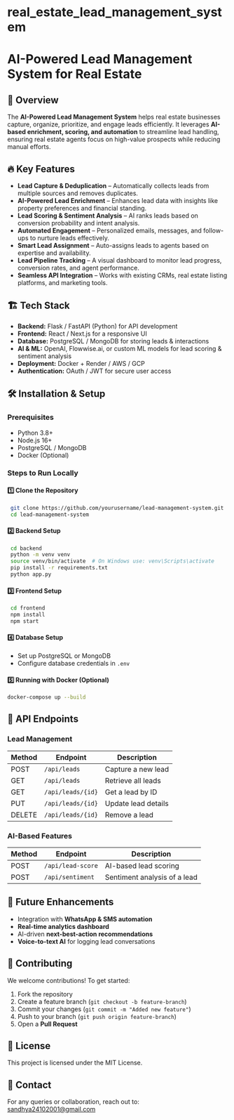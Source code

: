 # real_estate_lead_management_system
# AI-Powered Lead Management System for Real Estate

## 🚀 Overview
The **AI-Powered Lead Management System** helps real estate businesses capture, organize, prioritize, and engage leads efficiently. It leverages **AI-based enrichment, scoring, and automation** to streamline lead handling, ensuring real estate agents focus on high-value prospects while reducing manual efforts.

## 🔥 Key Features
- **Lead Capture & Deduplication** – Automatically collects leads from multiple sources and removes duplicates.
- **AI-Powered Lead Enrichment** – Enhances lead data with insights like property preferences and financial standing.
- **Lead Scoring & Sentiment Analysis** – AI ranks leads based on conversion probability and intent analysis.
- **Automated Engagement** – Personalized emails, messages, and follow-ups to nurture leads effectively.
- **Smart Lead Assignment** – Auto-assigns leads to agents based on expertise and availability.
- **Lead Pipeline Tracking** – A visual dashboard to monitor lead progress, conversion rates, and agent performance.
- **Seamless API Integration** – Works with existing CRMs, real estate listing platforms, and marketing tools.

## 🏗️ Tech Stack
- **Backend:** Flask / FastAPI (Python) for API development
- **Frontend:** React / Next.js for a responsive UI
- **Database:** PostgreSQL / MongoDB for storing leads & interactions
- **AI & ML:** OpenAI, Flowwise.ai, or custom ML models for lead scoring & sentiment analysis
- **Deployment:** Docker + Render / AWS / GCP
- **Authentication:** OAuth / JWT for secure user access

## 🛠️ Installation & Setup
### Prerequisites
- Python 3.8+
- Node.js 16+
- PostgreSQL / MongoDB
- Docker (Optional)

### Steps to Run Locally
#### 1️⃣ Clone the Repository
```sh
 git clone https://github.com/yourusername/lead-management-system.git
 cd lead-management-system
```

#### 2️⃣ Backend Setup
```sh
 cd backend
 python -m venv venv
 source venv/bin/activate  # On Windows use: venv\Scripts\activate
 pip install -r requirements.txt
 python app.py
```

#### 3️⃣ Frontend Setup
```sh
 cd frontend
 npm install
 npm start
```

#### 4️⃣ Database Setup
- Set up PostgreSQL or MongoDB
- Configure database credentials in `.env`

#### 5️⃣ Running with Docker (Optional)
```sh
docker-compose up --build
```

## 🚀 API Endpoints
### Lead Management
| Method | Endpoint              | Description                     |
|--------|----------------------|---------------------------------|
| POST   | `/api/leads`         | Capture a new lead             |
| GET    | `/api/leads`         | Retrieve all leads             |
| GET    | `/api/leads/{id}`    | Get a lead by ID               |
| PUT    | `/api/leads/{id}`    | Update lead details            |
| DELETE | `/api/leads/{id}`    | Remove a lead                  |

### AI-Based Features
| Method | Endpoint              | Description                     |
|--------|----------------------|---------------------------------|
| POST   | `/api/lead-score`    | AI-based lead scoring          |
| POST   | `/api/sentiment`     | Sentiment analysis of a lead   |

## 🌟 Future Enhancements
- Integration with **WhatsApp & SMS automation**
- **Real-time analytics dashboard**
- AI-driven **next-best-action recommendations**
- **Voice-to-text AI** for logging lead conversations

## 🤝 Contributing
We welcome contributions! To get started:
1. Fork the repository
2. Create a feature branch (`git checkout -b feature-branch`)
3. Commit your changes (`git commit -m "Added new feature"`)
4. Push to your branch (`git push origin feature-branch`)
5. Open a **Pull Request**

## 📜 License
This project is licensed under the MIT License.

## 📧 Contact
For any queries or collaboration, reach out to: sandhya24102001@gmail.com

